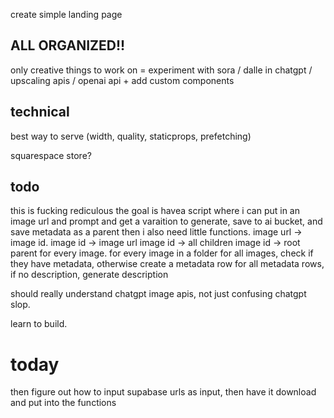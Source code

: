 create simple landing page

## ALL ORGANIZED!!
only creative things to work on = experiment with sora / dalle in chatgpt / upscaling apis / openai api +
add custom components


## technical
best way to serve (width, quality, staticprops, prefetching)

squarespace store?

## todo
this is fucking rediculous the goal is havea script where i can put in an image url and prompt and get a varaition to generate, save to ai bucket, and save metadata as a parent
then i also need 
little functions. 
image url -> image id.
image id -> image url
image id -> all children
image id -> root parent
for every image.
for every image in a folder
for all images, check if they have metadata, otherwise create a metadata row
for all metadata rows, if no description, generate description

should really understand chatgpt image apis, not just confusing chatgpt slop.

learn to build.

# today
then figure out how to input supabase urls as input, then have it download and put into the functions